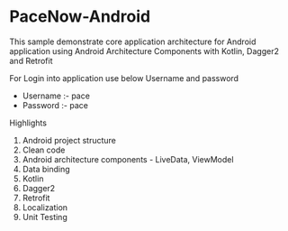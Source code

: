 # PaceNow-Android
This sample demonstrate core application architecture for Android application using Android Architecture Components with Kotlin, Dagger2 and Retrofit

For Login into application use below Username and password

- Username :- pace
- Password :- pace

Highlights

1) Android project structure
2) Clean code
3) Android architecture components - LiveData, ViewModel
4) Data binding
5) Kotlin
6) Dagger2
7) Retrofit
8) Localization
9) Unit Testing